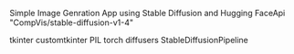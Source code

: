 Simple Image Genration App using Stable Diffusion  and Hugging FaceApi "CompVis/stable-diffusion-v1-4"

tkinter 
customtkinter 
PIL
torch
diffusers 
StableDiffusionPipeline
